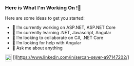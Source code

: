 ### Here is What I'm Working On !👋

Here are some ideas to get you started:

- 🔭 I’m currently working on ASP.NET, ASP.NET Core
- 🌱 I’m currently learning .NET, Javascript, Angular
- 👯 I’m looking to collaborate on C#, .NET Core
- 🤔 I’m looking for help with Angular
- 💬 Ask me about anything


[<img align="left" alt="codeSTACKr | LinkedIn" width="22px" src="https://cdn.jsdelivr.net/npm/simple-icons@v3/icons/linkedin.svg" />][https://www.linkedin.com/in/sercan-sever-a97147202/]
